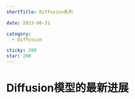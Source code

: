```yaml
---
shortTitle: Diffusion系列

date: 2023-06-21

category:
  - Diffusion

sticky: 200
star: 200
---
```


# Diffusion模型的最新进展
